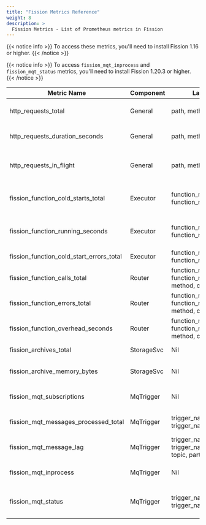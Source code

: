 ```yaml
---
title: "Fission Metrics Reference"
weight: 8
description: >
  Fission Metrics - List of Prometheus metrics in Fission
---
```


{{< notice info >}}
To access these metrics, you'll need to install Fission 1.16 or higher.
{{< /notice >}}

{{< notice info >}}
To access `fission_mqt_inprocess` and `fission_mqt_status` metrics, you'll need to install Fission 1.20.3 or higher.
{{< /notice >}}

| Metric Name | Component | Labels | Description |
| ------------------- | --------- | ------------------ | -------------------- |
| http_requests_total | General   | path, method, code | Number of requests by path, method and status code |
| http_requests_duration_seconds | General | path, method | Time taken to serve the request by path and method |
| http_requests_in_flight | General | path, method | Number of requests currently being served by path and method |
| fission_function_cold_starts_total | Executor | function_name, function_namespace | How many cold starts are made by function_name, function_namespace |
| fission_function_running_seconds  | Executor | function_name, function_namespace | The running time (last access - create) in seconds of the function |
| fission_function_cold_start_errors_total  | Executor | function_name, function_namespace | Count of Fission cold start errors |
| fission_function_calls_total | Router | function_namespace, function_name, path, method, code | Count of Fission function calls |
| fission_function_errors_total | Router | function_namespace, function_name, path, method, code | Count of Fission function errors |
| fission_function_overhead_seconds | Router | function_namespace, function_name, path, method, code | The function call delay caused by Fission. |
| fission_archives_total | StorageSvc | Nil | Number of archives stored |
| fission_archive_memory_bytes | StorageSvc | Nil | Amount of memory consumed by archives |
| fission_mqt_subscriptions | MqTrigger | Nil | Total number of subscriptions to mq currently |
| fission_mqt_messages_processed_total | MqTrigger | trigger_name, trigger_namespace | Total number of messages processed by trigger |
| fission_mqt_message_lag | MqTrigger | trigger_name, trigger_namespace, topic, partition | Total number of messages lag per topic and partition |
| fission_mqt_inprocess | MqTrigger | Nil | Total number of MQTs in active processing |
| fission_mqt_status | MqTrigger | trigger_name, trigger_namespace | Status of an individual trigger 1 if processing otherwise 0 |
